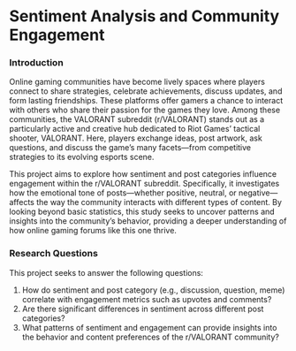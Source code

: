 # Sentiment Analysis and Community Engagement

### Introduction
Online gaming communities have become lively spaces where players connect to share strategies, celebrate achievements, discuss updates, and form lasting friendships. These platforms offer gamers a chance to interact with others who share their passion for the games they love.
Among these communities, the VALORANT subreddit (r/VALORANT) stands out as a particularly active and creative hub dedicated to Riot Games’ tactical shooter, VALORANT. Here, players exchange ideas, post artwork, ask questions, and discuss the game’s many facets—from competitive strategies to its evolving esports scene.

This project aims to explore how sentiment and post categories influence engagement within the r/VALORANT subreddit. Specifically, it investigates how the emotional tone of posts—whether positive, neutral, or negative—affects the way the community interacts with different types of content. By looking beyond basic statistics, this study seeks to uncover patterns and insights into the community’s behavior, providing a deeper understanding of how online gaming forums like this one thrive.

### Research Questions

This project seeks to answer the following questions:
1. How do sentiment and post category (e.g., discussion, question, meme) correlate with engagement metrics such as upvotes and comments?
2. Are there significant differences in sentiment across different post categories?
3. What patterns of sentiment and engagement can provide insights into the behavior and content preferences of the r/VALORANT community?
